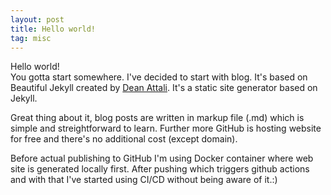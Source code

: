 ```yaml
---
layout: post
title: Hello world!
tag: misc
---
```


Hello world! <br> You gotta start somewhere. I've decided to start with blog. It's based on Beautiful Jekyll created by [Dean Attali](https://beautifuljekyll.com/). It's a static site generator based on Jekyll.

Great thing about it, blog posts are written in markup file (.md) which is simple and streightforward to learn. Further more GitHub is hosting website for free and there's no additional cost (except domain).

Before actual publishing to GitHub I'm using Docker container where web site is generated locally first. After pushing  which triggers github actions and with that I've started using CI/CD without being aware of it.:)

